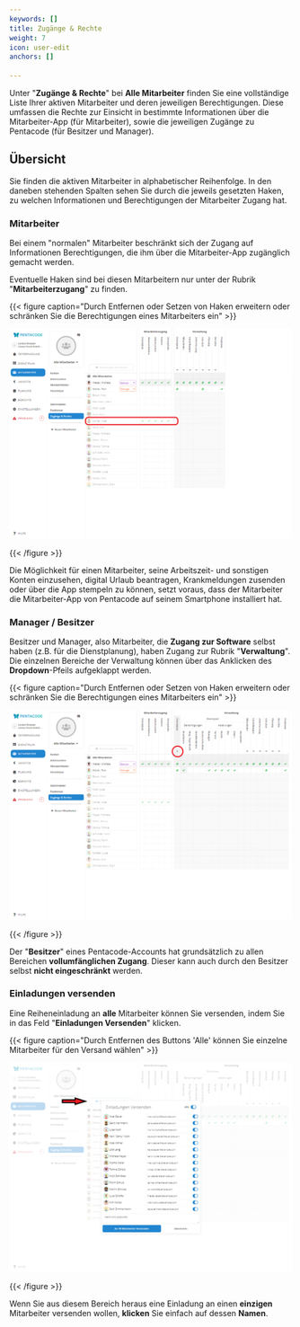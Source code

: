 ```yaml
---
keywords: []
title: Zugänge & Rechte
weight: 7
icon: user-edit
anchors: []

---
```

Unter "**Zugänge & Rechte**" bei **Alle Mitarbeiter** finden Sie eine vollständige Liste Ihrer aktiven Mitarbeiter und deren jeweiligen Berechtigungen. Diese umfassen die Rechte zur Einsicht in bestimmte Informationen über die Mitarbeiter-App (für Mitarbeiter), sowie die jeweiligen Zugänge zu Pentacode (für Besitzer und Manager).

## Übersicht

Sie finden die aktiven Mitarbeiter in alphabetischer Reihenfolge. In den daneben stehenden Spalten sehen Sie durch die jeweils gesetzten Haken, zu welchen Informationen und Berechtigungen der Mitarbeiter Zugang hat.

### Mitarbeiter

Bei einem "normalen" Mitarbeiter beschränkt sich der Zugang auf Informationen Berechtigungen, die ihm über die Mitarbeiter-App zugänglich gemacht werden.

Eventuelle Haken sind bei diesen Mitarbeitern nur unter der Rubrik "**Mitarbeiterzugang**" zu finden.

{{< figure caption="Durch Entfernen oder Setzen von Haken erweitern oder schränken Sie die Berechtigungen eines Mitarbeiters ein" >}}

![](/uploads/hilfeartikel_mitarbeiter-alle_zugange-rechte_2.png)

{{< /figure >}}

Die Möglichkeit für einen Mitarbeiter, seine Arbeitszeit- und sonstigen Konten einzusehen, digital Urlaub beantragen, Krankmeldungen zusenden oder über die App stempeln zu können, setzt voraus, dass der Mitarbeiter die Mitarbeiter-App von Pentacode auf seinem Smartphone installiert hat.

### Manager / Besitzer

Besitzer und Manager, also Mitarbeiter, die **Zugang zur Software** selbst haben (z.B. für die Dienstplanung), haben Zugang zur Rubrik "**Verwaltung**". Die einzelnen Bereiche der Verwaltung können über das Anklicken des **Dropdown**-Pfeils aufgeklappt werden.

{{< figure caption="Durch Entfernen oder Setzen von Haken erweitern oder schränken Sie die Berechtigungen eines Mitarbeiters ein" >}}

![](/uploads/hilfeartikel_mitarbeiter-alle_zugange-rechte_3.png)

{{< /figure >}}

Der "**Besitzer**" eines Pentacode-Accounts hat grundsätzlich zu allen Bereichen **vollumfänglichen Zugang**. Dieser kann auch durch den Besitzer selbst **nicht eingeschränkt** werden.

### Einladungen versenden

Eine Reiheneinladung an **alle** Mitarbeiter können Sie versenden, indem Sie in das Feld "**Einladungen Versenden**" klicken.

{{< figure caption="Durch Entfernen des Buttons 'Alle' können Sie einzelne Mitarbeiter für den Versand wählen" >}}

![](/uploads/hilfeartikel_mitarbeiter-alle_zugange-rechte_4.png)

{{< /figure >}}

Wenn Sie aus diesem Bereich heraus eine Einladung an einen **einzigen** Mitarbeiter versenden wollen, **klicken** Sie einfach auf dessen **Namen**.